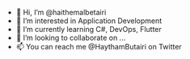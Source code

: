 - 👋 Hi, I’m @haithemalbetairi
- 👀 I’m interested in Application Development
- 🌱 I’m currently learning C#, DevOps, Flutter
- 💞️ I’m looking to collaborate on ...
- 📫 You can reach me @HaythamButairi on Twitter

<!---
haithemalbetairi/haithemalbetairi is a ✨ special ✨ repository because its `README.md` (this file) appears on your GitHub profile.
You can click the Preview link to take a look at your changes.
--->
